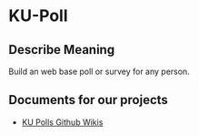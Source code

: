 # KU-Poll

## Describe Meaning

Build an web base poll or survey for any person.

## Documents for our projects

* [KU Polls Github Wikis](https://github.com/james31366/ku-poll-james31366/wiki)
